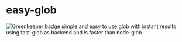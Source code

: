 # easy-glob

[![Greenkeeper badge](https://badges.greenkeeper.io/soenkekluth/easy-glob.svg)](https://greenkeeper.io/)
simple and easy to use glob with instant results using fast-glob as backend and is faster than node-glob.
